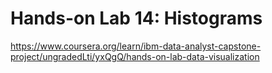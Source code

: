 # Hands-on Lab 14: Histograms

https://www.coursera.org/learn/ibm-data-analyst-capstone-project/ungradedLti/yxQgQ/hands-on-lab-data-visualization